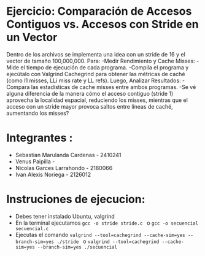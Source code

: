 # Ejercicio: Comparación de Accesos Contiguos vs. Accesos con Stride en un Vector

Dentro de los archivos se implementa una idea con un stride de 16 y el vector de tamaño 100,000,000.
Para:
  -Medir Rendimiento y Cache Misses:
  -Mide el tiempo de ejecución de cada programa.
  -Compila el programa y ejecútalo con Valgrind Cachegrind para obtener las métricas de
  caché (como I1 misses, LLi miss rate y LL refs).
Luego,
Analizar Resultados:
  -Compara las estadísticas de cache misses entre ambos programas.
  -Se vé alguna diferencia de la manera cómo el acceso contiguo (stride 1) aprovecha la localidad espacial,
  reduciendo los misses, mientras que el acceso con un stride mayor provoca saltos entre
  líneas de caché, aumentando los misses?


# Integrantes :

- Sebastian Marulanda Cardenas - 2410241
- Venus Paipilla -   
- Nicolas Garces Larrahondo - 2180066
- Ivan Alexis Noriega - 2126012

# Instruciones de ejecucion:

- Debes tener instalado Ubuntu, valgrind
- En la terminal ejecutamos `gcc -o stride stride.c ` o  `gcc -o secuencial secuencial.c `
- Ejecutas el comando `valgrind --tool=cachegrind --cache-sim=yes --branch-sim=yes ./stride ` o `valgrind --tool=cachegrind --cache-sim=yes --branch-sim=yes ./secuencial `
